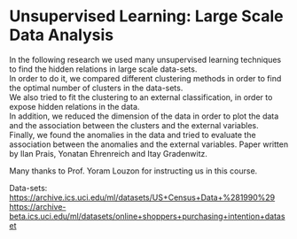 # Unsupervised Learning: Large Scale Data Analysis

In the following research we used many unsupervised learning techniques to find the hidden relations in large scale data-sets.  
In order to do it, we compared different clustering methods in order to find the optimal number of clusters in the data-sets.  
We also tried to fit the clustering to an external classification, in order to expose hidden relations in the data.  
In addition, we reduced the dimension of the data in order to plot the data and the association between the clusters and the external variables.  
Finally, we found the anomalies in the data and tried to evaluate the association between the anomalies and the external variables.
Paper written by Ilan Prais, Yonatan Ehrenreich and Itay Gradenwitz.

Many thanks to Prof. Yoram Louzon for instructing us in this course.

Data-sets:  
https://archive.ics.uci.edu/ml/datasets/US+Census+Data+%281990%29  
https://archive-beta.ics.uci.edu/ml/datasets/online+shoppers+purchasing+intention+dataset
